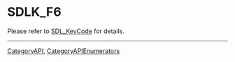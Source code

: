 # SDLK_F6

Please refer to [SDL_KeyCode](SDL_KeyCode) for details.

----
[CategoryAPI](CategoryAPI), [CategoryAPIEnumerators](CategoryAPIEnumerators)

